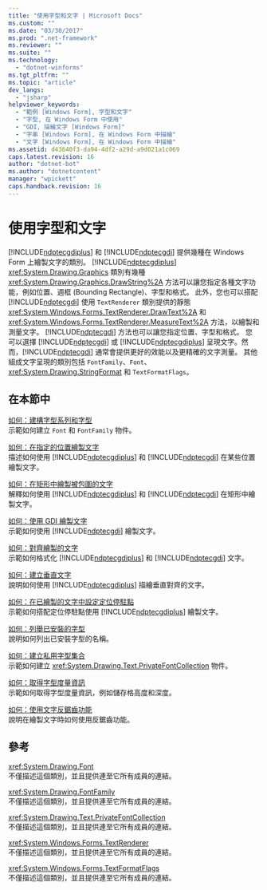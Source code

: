 ```yaml
---
title: "使用字型和文字 | Microsoft Docs"
ms.custom: ""
ms.date: "03/30/2017"
ms.prod: ".net-framework"
ms.reviewer: ""
ms.suite: ""
ms.technology: 
  - "dotnet-winforms"
ms.tgt_pltfrm: ""
ms.topic: "article"
dev_langs: 
  - "jsharp"
helpviewer_keywords: 
  - "範例 [Windows Form], 字型和文字"
  - "字型, 在 Windows Form 中使用"
  - "GDI, 描繪文字 [Windows Form]"
  - "字串 [Windows Form], 在 Windows Form 中描繪"
  - "文字 [Windows Form], 在 Windows Form 中描繪"
ms.assetid: d43640f3-da94-4df2-a29d-a9d021a1c069
caps.latest.revision: 16
author: "dotnet-bot"
ms.author: "dotnetcontent"
manager: "wpickett"
caps.handback.revision: 16
---
```

# 使用字型和文字
[!INCLUDE[ndptecgdiplus](../../../../includes/ndptecgdiplus-md.md)] 和 [!INCLUDE[ndptecgdi](../../../../includes/ndptecgdi-md.md)] 提供幾種在 Windows Form 上繪製文字的類別。  [!INCLUDE[ndptecgdiplus](../../../../includes/ndptecgdiplus-md.md)] <xref:System.Drawing.Graphics> 類別有幾種 <xref:System.Drawing.Graphics.DrawString%2A> 方法可以讓您指定各種文字功能，例如位置、週框 \(Bounding Rectangle\)、字型和格式。  此外，您也可以搭配 [!INCLUDE[ndptecgdi](../../../../includes/ndptecgdi-md.md)] 使用 `TextRenderer` 類別提供的靜態 <xref:System.Windows.Forms.TextRenderer.DrawText%2A> 和 <xref:System.Windows.Forms.TextRenderer.MeasureText%2A> 方法，以繪製和測量文字。  [!INCLUDE[ndptecgdi](../../../../includes/ndptecgdi-md.md)] 方法也可以讓您指定位置、字型和格式。  您可以選擇 [!INCLUDE[ndptecgdi](../../../../includes/ndptecgdi-md.md)] 或 [!INCLUDE[ndptecgdiplus](../../../../includes/ndptecgdiplus-md.md)] 呈現文字。然而，[!INCLUDE[ndptecgdi](../../../../includes/ndptecgdi-md.md)] 通常會提供更好的效能以及更精確的文字測量。  其他組成文字呈現的類別包括 `FontFamily`、`Font`、<xref:System.Drawing.StringFormat> 和 `TextFormatFlags`。  
  
## 在本節中  
 [如何：建構字型系列和字型](../../../../docs/framework/winforms/advanced/how-to-construct-font-families-and-fonts.md)  
 示範如何建立 `Font` 和 `FontFamily` 物件。  
  
 [如何：在指定的位置繪製文字](../../../../docs/framework/winforms/advanced/how-to-draw-text-at-a-specified-location.md)  
 描述如何使用 [!INCLUDE[ndptecgdiplus](../../../../includes/ndptecgdiplus-md.md)] 和 [!INCLUDE[ndptecgdi](../../../../includes/ndptecgdi-md.md)] 在某些位置繪製文字。  
  
 [如何：在矩形中繪製被包圍的文字](../../../../docs/framework/winforms/advanced/how-to-draw-wrapped-text-in-a-rectangle.md)  
 解釋如何使用 [!INCLUDE[ndptecgdiplus](../../../../includes/ndptecgdiplus-md.md)] 和 [!INCLUDE[ndptecgdi](../../../../includes/ndptecgdi-md.md)] 在矩形中繪製文字。  
  
 [如何：使用 GDI 繪製文字](../../../../docs/framework/winforms/advanced/how-to-draw-text-with-gdi.md)  
 示範如何使用 [!INCLUDE[ndptecgdi](../../../../includes/ndptecgdi-md.md)] 繪製文字。  
  
 [如何：對齊繪製的文字](../../../../docs/framework/winforms/advanced/how-to-align-drawn-text.md)  
 示範如何格式化 [!INCLUDE[ndptecgdiplus](../../../../includes/ndptecgdiplus-md.md)] 和 [!INCLUDE[ndptecgdi](../../../../includes/ndptecgdi-md.md)] 文字。  
  
 [如何：建立垂直文字](../../../../docs/framework/winforms/advanced/how-to-create-vertical-text.md)  
 說明如何使用 [!INCLUDE[ndptecgdiplus](../../../../includes/ndptecgdiplus-md.md)] 描繪垂直對齊的文字。  
  
 [如何：在已繪製的文字中設定定位停駐點](../../../../docs/framework/winforms/advanced/how-to-set-tab-stops-in-drawn-text.md)  
 示範如何搭配定位停駐點使用 [!INCLUDE[ndptecgdiplus](../../../../includes/ndptecgdiplus-md.md)] 繪製文字。  
  
 [如何：列舉已安裝的字型](../../../../docs/framework/winforms/advanced/how-to-enumerate-installed-fonts.md)  
 說明如何列出已安裝字型的名稱。  
  
 [如何：建立私用字型集合](../../../../docs/framework/winforms/advanced/how-to-create-a-private-font-collection.md)  
 示範如何建立 <xref:System.Drawing.Text.PrivateFontCollection> 物件。  
  
 [如何：取得字型度量資訊](../../../../docs/framework/winforms/advanced/how-to-obtain-font-metrics.md)  
 示範如何取得字型度量資訊，例如儲存格高度和深度。  
  
 [如何：使用文字反鋸齒功能](../../../../docs/framework/winforms/advanced/how-to-use-antialiasing-with-text.md)  
 說明在繪製文字時如何使用反鋸齒功能。  
  
## 參考  
 <xref:System.Drawing.Font>  
 不僅描述這個類別，並且提供連至它所有成員的連結。  
  
 <xref:System.Drawing.FontFamily>  
 不僅描述這個類別，並且提供連至它所有成員的連結。  
  
 <xref:System.Drawing.Text.PrivateFontCollection>  
 不僅描述這個類別，並且提供連至它所有成員的連結。  
  
 <xref:System.Windows.Forms.TextRenderer>  
 不僅描述這個類別，並且提供連至它所有成員的連結。  
  
 <xref:System.Windows.Forms.TextFormatFlags>  
 不僅描述這個類別，並且提供連至它所有成員的連結。